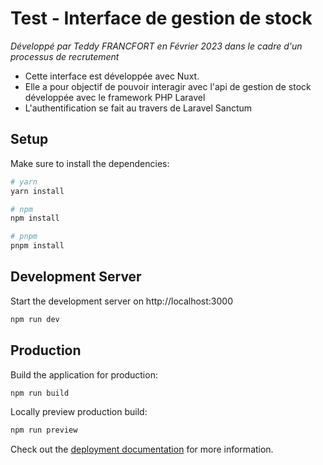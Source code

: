 # Test - Interface de gestion de stock

*Développé par Teddy FRANCFORT en Février 2023 dans le cadre d'un processus de recrutement*

- Cette interface est développée avec Nuxt.
- Elle a pour objectif de pouvoir interagir avec l'api de gestion de stock développée avec le framework PHP Laravel
- L'authentification se fait au travers de Laravel Sanctum

## Setup

Make sure to install the dependencies:

```bash
# yarn
yarn install

# npm
npm install

# pnpm
pnpm install
```

## Development Server

Start the development server on http://localhost:3000

```bash
npm run dev
```

## Production

Build the application for production:

```bash
npm run build
```

Locally preview production build:

```bash
npm run preview
```

Check out the [deployment documentation](https://nuxt.com/docs/getting-started/deployment) for more information.
